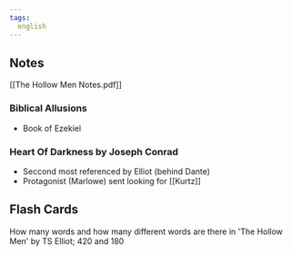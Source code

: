 ```yaml
---
tags:
  english
---
```

## Notes

[[The Hollow Men Notes.pdf]]

### Biblical Allusions
- Book of Ezekiel 

### Heart Of Darkness by Joseph Conrad

- Seccond most referenced by Elliot (behind Dante)
- Protagonist (Marlowe) sent looking for [[Kurtz]]


## Flash Cards

How many words and how many different words are there in 'The Hollow Men' by TS Elliot; 420 and 180